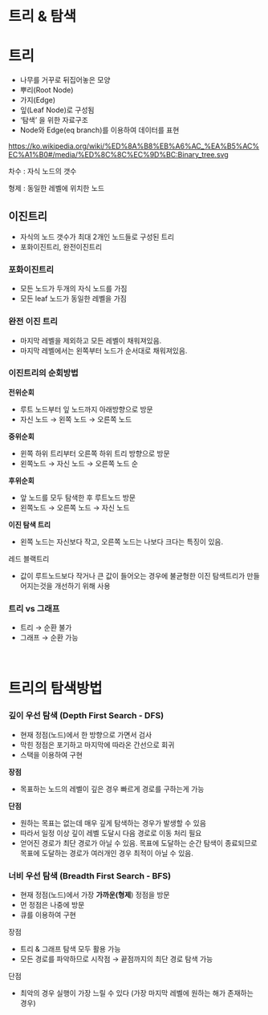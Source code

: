 # 트리 & 탐색

# 트리

- 나무를 거꾸로 뒤집어놓은 모양
- 뿌리(Root Node)
- 가지(Edge)
- 잎(Leaf Node)로 구성됨
- ‘탐색’ 을 위한 자료구조
- Node와 Edge(eq branch)를 이용하여 데이터를 표현

https://ko.wikipedia.org/wiki/%ED%8A%B8%EB%A6%AC_%EA%B5%AC%EC%A1%B0#/media/%ED%8C%8C%EC%9D%BC:Binary_tree.svg

차수 : 자식 노드의 갯수

형제 : 동일한 레벨에 위치한 노드

## 이진트리

- 자식의 노드 갯수가 최대 2개인 노드들로 구성된 트리
- 포화이진트리, 완전이진트리

### 포화이진트리

- 모든 노드가 두개의 자식 노드를 가짐
- 모든 leaf 노드가 동일한 레벨을 가짐

### 완전 이진 트리

- 마지막 레벨을 제외하고 모든 레벨이 채워져있음.
- 마지막 레벨에서는 왼쪽부터 노드가 순서대로 채워져있음.

### 이진트리의 순회방법

**전위순회**

- 루트 노드부터 잎 노드까지 아래방향으로 방문
- 자신 노드 → 왼쪽 노드 → 오른쪽 노드

**중위순회**

- 윈쪽 하위 트리부터 오른쪽 하위 트리 방향으로 방문
- 왼쪽노드 → 자신 노드 → 오른쪽 노드 순

**후위순회**

- 앞 노드를 모두 탐색한 후 루트노드 방문
- 왼쪽노드 → 오른쪽 노드 → 자신 노드

**이진 탐색 트리**

- 왼쪽 노드는 자신보다 작고, 오른쪽 노드는 나보다 크다는 특징이 있음.

레드 블랙트리

- 값이 루트노드보다 작거나 큰 값이 들어오는 경우에 불균형한 이진 탐색트리가 만들어지는것을 개선하기 위해 사용

### 트리 vs 그래프

- 트리 → 순환 불가
- 그래프 → 순환 가능

<br>

# 트리의 탐색방법

### 깊이 우선 탐색 (Depth First Search - DFS)

- 현재 정점(노드)에서 한 방향으로 가면서 검사
- 막힌 정점은 포기하고 마지막에 따라온 간선으로 회귀
- 스택을 이용하여 구현

**장점**

- 목표하는 노드의 레벨이 깊은 경우 빠르게 경로를 구하는게 가능

**단점**

- 원하는 목표는 없는데 매우 깊게 탐색하는 경우가 발생할 수 있음
- 따라서 일정 이상 깊이 레벨 도달시 다음 경로로 이동 처리 필요
- 얻어진 경로가 최단 경로가 아닐 수 있음. 목표에 도달하는 순간 탐색이 종료되므로 목표에 도달하는 경로가 여러개인 경우 최적이 아닐 수 있음.

### **너비 우선 탐색 (Breadth First Search - BFS)**

- 현재 정점(노드)에서 가장 **가까운(형제**) 정점을 방문
- 먼 정점은 나중에 방문
- 큐를 이용하여 구현

장점

- 트리 & 그래프 탐색 모두 활용 가능
- 모든 경로를 파악하므로 시작점 → 끝점까지의 최단 경로 탐색 가능

단점

- 최악의 경우 실행이 가장 느릴 수 있다 (가장 마지막 레벨에 원하는 해가 존재하는 경우)
